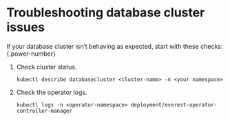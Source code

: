 # Troubleshooting database cluster issues

If your database cluster isn’t behaving as expected, start with these checks:
{.power-number}


1. Check cluster status.

    ```
    kubectl describe databasecluster <cluster-name> -n <your namespace>
    ```

2. Check the operator logs.

    ```
    kubectl logs -n <operator-namespace> deployment/everest-operator-controller-manager
    ```









    










